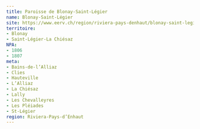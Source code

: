 ```yaml
---
title: Paroisse de Blonay-Saint-Légier
name: Blonay-Saint-Légier
site: https://www.eerv.ch/region/riviera-pays-denhaut/blonay-saint-legier/accueil
territoire:
- Blonay
- Saint-Légier-La Chiésaz
NPA:
- 1806
- 1807
meta:
- Bains-de-l’Alliaz
- Clies
- Hauteville
- L’Alliaz
- La Chiésaz
- Lally
- Les Chevalleyres
- Les Pléiades
- St-Légier
region: Riviera-Pays-d’Enhaut
---
```

